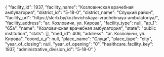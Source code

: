 {
    "facility_id": 1937,
    "facility_name": "Козловичская врачебная амбулатория",
    "district_id": "5-18-0",
    "district_name": "Слуцкий район",
    "facility_url": "https:\/\/slcrb.by\/kozlovichskaya-vrachebnaya-ambulatoriya\/",
    "facility_address": "аг. Козловичи, ул. Кирова",
    "facility_type": null,
    "ap_1": "65а",
    "name": "Козловичская врачебная амбулатория",
    "state": "public institution",
    "stats": [],
    "med_id": 406,
    "address": "аг. Козловичи, ул. Кирова",
    "coord_x_y": null,
    "place_name": "Слуцк",
    "place_type": "city",
    "year_of_closing": null,
    "year_of_opening": "0",
    "healthcare_facility_key": 1937,
    "administrative_division_id": "5-18-0"
}